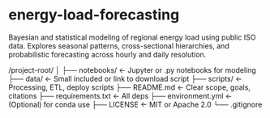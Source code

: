 # energy-load-forecasting
Bayesian and statistical modeling of regional energy load using public ISO data. Explores seasonal patterns, cross-sectional hierarchies, and probabilistic forecasting across hourly and daily resolution.

/project-root/
│
├── notebooks/             ← Jupyter or .py notebooks for modeling
├── data/                  ← Small included or link to download script
├── scripts/               ← Processing, ETL, deploy scripts
├── README.md              ← Clear scope, goals, citations
├── requirements.txt       ← All deps
├── environment.yml        ← (Optional) for conda use
├── LICENSE                ← MIT or Apache 2.0
└── .gitignore
